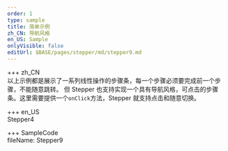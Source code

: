 ```yaml
---
order: 1
type: sample
title: 简单示例
zh_CN: 导航风格
en_US: Sample
onlyVisible: false
editUrl: $BASE/pages/stepper/md/stepper9.md
---
```


+++ zh_CN  
以上示例都是展示了一系列线性操作的步骤条，每一个步骤必须要完成前一个步骤，不能随意跳转。
但 Stepper 也支持实现一个具有导航风格，可点击的步骤条。这里需要提供一个<Code>onClick</Code>方法，Stepper 就支持点击和随意切换。

+++ en_US  
Stepper4

+++ SampleCode  
fileName: Stepper9
